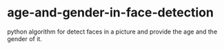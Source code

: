 # age-and-gender-in-face-detection
python algorithm for detect faces in a picture and provide the age and the gender of it.
